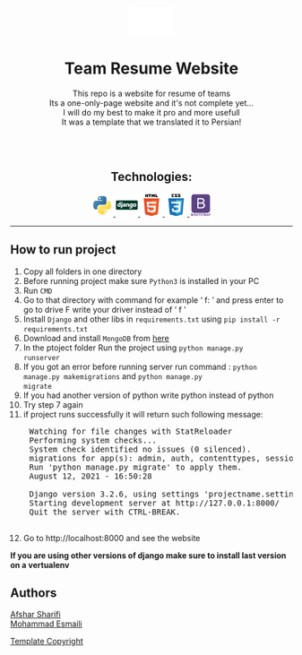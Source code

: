 <!-- Project Title -->
<div align="center">
    <a href="#">
        <img src="assets\images\logo.png" alt="Logo" width="80" height="50">
    </a>
    <h1>Team Resume Website</h1>
</div>
<!-- Project Description -->
<div>
    <p align="center">
        This repo is a website for resume of teams <br>
        Its a one-only-page website and it's not complete yet... <br>
        I will do my best to make it pro and more usefull  <br>
        It was a template that we translated it to Persian!  <br>
    </p>
</div>
<br>
<br>
<!-- Project Details -->
<div align="center">
    <h2><strong>Technologies: </strong></h2>
    <a href="https://www.python.org/" target="_blank">
        <img src="https://raw.githubusercontent.com/devicons/devicon/master/icons/python/python-original.svg" alt="Python" width="40" height="40"/>
    </a>
    <a href="https://www.djangoproject.com/" target="_blank"> <img src="https://raw.githubusercontent.com/devicons/devicon/master/icons/django/django-original.svg" alt="django" width="40" height="40"/> </a>
    <a href="https://www.w3.org/html/" target="_blank"> <img src="https://raw.githubusercontent.com/devicons/devicon/master/icons/html5/html5-original-wordmark.svg" alt="html5" width="40" height="40"/> </a>
    <a href="https://www.w3schools.com/css/" target="_blank"> <img src="https://raw.githubusercontent.com/devicons/devicon/master/icons/css3/css3-original-wordmark.svg" alt="css3" width="40" height="40"/> </a>
    <a href="https://getbootstrap.com" target="_blank"> <img src="https://raw.githubusercontent.com/devicons/devicon/master/icons/bootstrap/bootstrap-plain-wordmark.svg" alt="bootstrap" width="40" height="40"/> </a>
</div>
<hr>

## How to run project
1. Copy all folders in one directory
2. Before running project make sure <code>Python3</code> is installed in your PC
3. Run <code>CMD</code>
4. Go to that directory with command for example ‘ f: ’ and press enter to go to drive F write your driver instead of ‘ f ’
5. Install <code>Django</code> and other libs in <code>requirements.txt</code> using <code>pip install -r requirements.txt</code>
6. Download and install <code>MongoDB</code> from <a href="https://www.mongodb.com/try/download/community?tck=docs_server">here</a>
7. In the ptoject folder Run the project using <code>python manage.py runserver</code>
8. If you got an error before running server run command : <code>python manage.py makemigrations</code> and <code>python manage.py migrate</code>
9. If you had another version of python write python<version> instead of python
  10. Try step 7 again
  11. if project runs successfully it will return such following message:
  <pre>
    Watching for file changes with StatReloader
    Performing system checks...
    System check identified no issues (0 silenced).
    migrations for app(s): admin, auth, contenttypes, sessions.
    Run 'python manage.py migrate' to apply them.
    August 12, 2021 - 16:50:28
    
    Django version 3.2.6, using settings 'projectname.settings'
    Starting development server at http://127.0.0.1:8000/
    Quit the server with CTRL-BREAK.
  </pre>
  12. Go to http://localhost:8000 and see the website


**If you are using other versions of django make sure to install last version on a vertualenv**



## Authors

<a href="mailto: afsharsharifi2020@gmail.com">Afshar Sharifi</a><br>
<a href="mailto: esmaili.mohhamad@gmail.com">Mohammad Esmaili</a>

<a href="https://www.elmanawy.info/marwa/">Template Copyright</a>